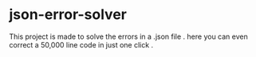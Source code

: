 # json-error-solver
This project is made to solve the errors in a .json file . here you can even correct a 50,000 line code in just one click .
